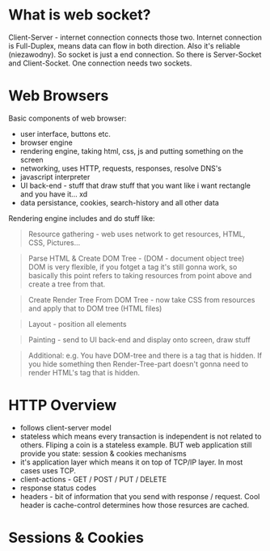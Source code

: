 # What is web socket? 

Client-Server - internet connection connects those two. Internet connection is Full-Duplex, means data can flow in both direction. Also it's reliable (niezawodny). So socket is just a end connection. So there is Server-Socket and Client-Socket. One connection needs two sockets.

# Web Browsers

Basic components of web browser:
- user interface, buttons etc.
- browser engine
- rendering engine, taking html, css, js and putting something on the screen
- networking, uses HTTP, requests, responses, resolve DNS's
- javascript interpreter
- UI back-end - stuff that draw stuff that you want like i want rectangle and you have it... xd
- data persistance, cookies, search-history and all other data


Rendering engine includes and do stuff like:


> Resource gathering - web uses network to get resources, HTML, CSS, Pictures... 

> Parse HTML & Create DOM Tree - (DOM - document object tree) DOM is very flexible, if you fotget a tag it's still gonna work, so basically this point refers to taking resources from point above and create a tree from that. 

> Create Render Tree From DOM Tree - now take CSS from resources and apply that to DOM tree (HTML files)

> Layout - position all elements

> Painting - send to UI back-end and display onto screen, draw stuff

> Additional: 
e.g. You have DOM-tree and there is a tag that is hidden. If you hide something then Render-Tree-part doesn't gonna need to render HTML's tag that is hidden. 


# HTTP Overview

- follows client-server model
- stateless which means every transaction is independent is not related to others. Fliping a coin is a stateless example. BUT web application still provide you state: session & cookies mechanisms
- it's application layer which means it on top of TCP/IP layer. In most cases uses TCP. 
- client-actions - GET / POST / PUT / DELETE 
- response status codes
- headers - bit of information that you send with response / request. Cool header is cache-control determines how those resurces are cached. 

# Sessions & Cookies






